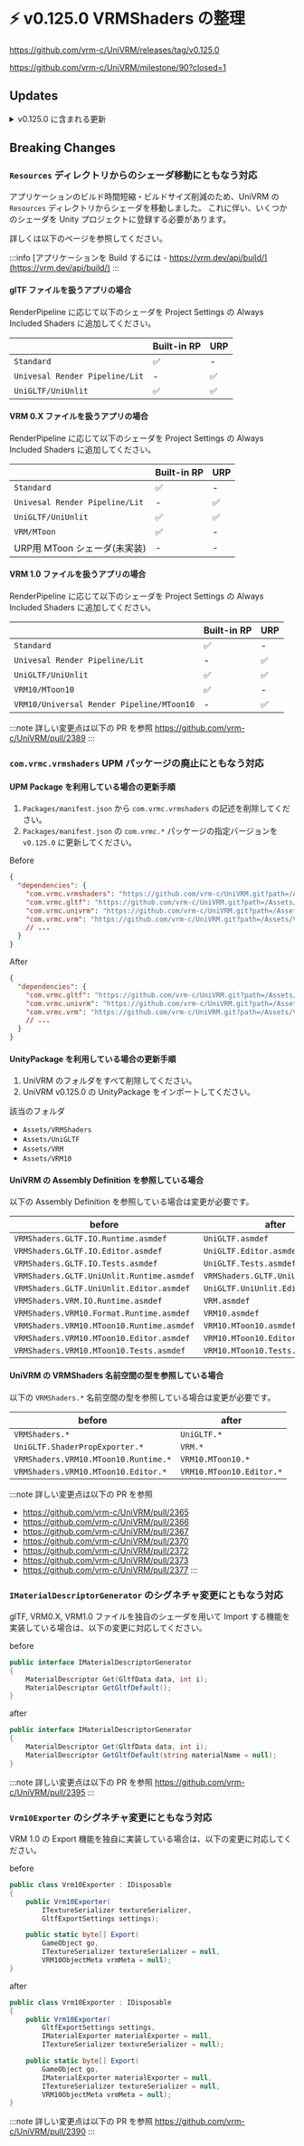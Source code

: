 # ⚡ v0.125.0 VRMShaders の整理

https://github.com/vrm-c/UniVRM/releases/tag/v0.125.0

https://github.com/vrm-c/UniVRM/milestone/90?closed=1

## Updates

<details>
  <summary>v0.125.0 に含まれる更新</summary>
  <p>

:::note VRMShaders パッケージを UniGLTF パッケージに合流して整理しました

https://github.com/vrm-c/UniVRM/issues/2337

```json
`// Packages/manifest.json
{
  "dependencies": {
    // v0.125.0 から com.vrmc.vrmshaders の記述は不要になります。
    "com.vrmc.vrmshaders": "https://github.com/vrm-c/UniVRM.git?path=/Assets/VRMShaders#v0.124.2",
  }
}
```

:::

:::info `VRMC_springBone_extended_collider` spec version `1.0`

[VRMC_springBone_extended_collider](/vrm1/springbone/extended_collider)

https://github.com/vrm-c/UniVRM/issues/2388

:::

:::info Resources の整理

https://github.com/vrm-c/UniVRM/issues/1341

:::

:::note 開発プロジェクトのURP化

https://github.com/vrm-c/UniVRM/pull/2378

:::

:::note URP 対応状況

[URP 対応状況](/univrm1/material)

:::

:::note exporter の URP 対応着手

https://github.com/vrm-c/UniVRM/pull/2390

:::

:::note URP の editor import 未対応

https://github.com/vrm-c/UniVRM/pull/2375

:::

</p></details>

## Breaking Changes

### `Resources` ディレクトリからのシェーダ移動にともなう対応

アプリケーションのビルド時間短縮・ビルドサイズ削減のため、UniVRM の `Resources` ディレクトリからシェーダを移動しました。
これに伴い、いくつかのシェーダを Unity プロジェクトに登録する必要があります。

詳しくは以下のページを参照してください。

:::info
[アプリケーションを Build するには - https://vrm.dev/api/build/](https://vrm.dev/api/build/)
:::

#### glTF ファイルを扱うアプリの場合

RenderPipeline に応じて以下のシェーダを Project Settings の Always Included Shaders に追加してください。

|                                | Built-in RP | URP |
| ------------------------------ | ----------- | --- |
| `Standard`                     | ✅          | -   |
| `Univesal Render Pipeline/Lit` | -           | ✅  |
| `UniGLTF/UniUnlit`             | ✅          | ✅  |

#### VRM 0.X ファイルを扱うアプリの場合

RenderPipeline に応じて以下のシェーダを Project Settings の Always Included Shaders に追加してください。

|                                | Built-in RP | URP |
| ------------------------------ | ----------- | --- |
| `Standard`                     | ✅          | -   |
| `Univesal Render Pipeline/Lit` | -           | ✅  |
| `UniGLTF/UniUnlit`             | ✅          | ✅  |
| `VRM/MToon`                    | ✅          | -   |
| URP用 MToon シェーダ(未実装)   | -           | -   |

#### VRM 1.0 ファイルを扱うアプリの場合

RenderPipeline に応じて以下のシェーダを Project Settings の Always Included Shaders に追加してください。

|                                           | Built-in RP | URP |
| ----------------------------------------- | ----------- | --- |
| `Standard`                                | ✅          | -   |
| `Univesal Render Pipeline/Lit`            | -           | ✅  |
| `UniGLTF/UniUnlit`                        | ✅          | ✅  |
| `VRM10/MToon10`                           | ✅          | -   |
| `VRM10/Universal Render Pipeline/MToon10` | -           | ✅  |

:::note 詳しい変更点は以下の PR を参照
https://github.com/vrm-c/UniVRM/pull/2389
:::

### `com.vrmc.vrmshaders` UPM パッケージの廃止にともなう対応

#### UPM Package を利用している場合の更新手順

1. `Packages/manifest.json` から `com.vrmc.vrmshaders` の記述を削除してください。
2. `Packages/manifest.json` の `com.vrmc.*` パッケージの指定バージョンを `v0.125.0` に更新してください。

Before

```json
{
  "dependencies": {
    "com.vrmc.vrmshaders": "https://github.com/vrm-c/UniVRM.git?path=/Assets/VRMShaders#v0.124.2",
    "com.vrmc.gltf": "https://github.com/vrm-c/UniVRM.git?path=/Assets/UniGLTF#v0.124.2",
    "com.vrmc.univrm": "https://github.com/vrm-c/UniVRM.git?path=/Assets/VRM#v0.124.2",
    "com.vrmc.vrm": "https://github.com/vrm-c/UniVRM.git?path=/Assets/VRM10#v0.124.2"
    // ...
  }
}
```

After

```json
{
  "dependencies": {
    "com.vrmc.gltf": "https://github.com/vrm-c/UniVRM.git?path=/Assets/UniGLTF#v0.125.0",
    "com.vrmc.univrm": "https://github.com/vrm-c/UniVRM.git?path=/Assets/VRM#v0.125.0",
    "com.vrmc.vrm": "https://github.com/vrm-c/UniVRM.git?path=/Assets/VRM10#v0.125.0"
    // ...
  }
}
```

#### UnityPackage を利用している場合の更新手順

1. UniVRM のフォルダをすべて削除してください。
2. UniVRM v0.125.0 の UnityPackage をインポートしてください。

該当のフォルダ

- `Assets/VRMShaders`
- `Assets/UniGLTF`
- `Assets/VRM`
- `Assets/VRM10`

#### UniVRM の Assembly Definition を参照している場合

以下の Assembly Definition を参照している場合は変更が必要です。

| before                                    | after                             |
| ----------------------------------------- | --------------------------------- |
| `VRMShaders.GLTF.IO.Runtime.asmdef`       | `UniGLTF.asmdef`                  |
| `VRMShaders.GLTF.IO.Editor.asmdef`        | `UniGLTF.Editor.asmdef`           |
| `VRMShaders.GLTF.IO.Tests.asmdef`         | `UniGLTF.Tests.asmdef`            |
| `VRMShaders.GLTF.UniUnlit.Runtime.asmdef` | `VRMShaders.GLTF.UniUnlit.asmdef` |
| `VRMShaders.GLTF.UniUnlit.Editor.asmdef`  | `UniGLTF.UniUnlit.Editor.asmdef`  |
| `VRMShaders.VRM.IO.Runtime.asmdef`        | `VRM.asmdef`                      |
| `VRMShaders.VRM10.Format.Runtime.asmdef`  | `VRM10.asmdef`                    |
| `VRMShaders.VRM10.MToon10.Runtime.asmdef` | `VRM10.MToon10.asmdef`            |
| `VRMShaders.VRM10.MToon10.Editor.asmdef`  | `VRM10.MToon10.Editor.asmdef`     |
| `VRMShaders.VRM10.MToon10.Tests.asmdef`   | `VRM10.MToon10.Tests.asmdef`      |

#### UniVRM の VRMShaders 名前空間の型を参照している場合

以下の `VRMShaders.*` 名前空間の型を参照している場合は変更が必要です。

| before                               | after                    |
| ------------------------------------ | ------------------------ |
| `VRMShaders.*`                       | `UniGLTF.*`              |
| `UniGLTF.ShaderPropExporter.*`       | `VRM.*`                  |
| `VRMShaders.VRM10.MToon10.Runtime.*` | `VRM10.MToon10.*`        |
| `VRMShaders.VRM10.MToon10.Editor.*`  | `VRM10.MToon10.Editor.*` |

:::note 詳しい変更点は以下の PR を参照

- https://github.com/vrm-c/UniVRM/pull/2365
- https://github.com/vrm-c/UniVRM/pull/2366
- https://github.com/vrm-c/UniVRM/pull/2367
- https://github.com/vrm-c/UniVRM/pull/2370
- https://github.com/vrm-c/UniVRM/pull/2372
- https://github.com/vrm-c/UniVRM/pull/2373
- https://github.com/vrm-c/UniVRM/pull/2377
  :::

### `IMaterialDescriptorGenerator` のシグネチャ変更にともなう対応

glTF, VRM0.X, VRM1.0 ファイルを独自のシェーダを用いて Import する機能を実装している場合は、以下の変更に対応してください。

before

```csharp
public interface IMaterialDescriptorGenerator
{
    MaterialDescriptor Get(GltfData data, int i);
    MaterialDescriptor GetGltfDefault();
}
```

after

```csharp
public interface IMaterialDescriptorGenerator
{
    MaterialDescriptor Get(GltfData data, int i);
    MaterialDescriptor GetGltfDefault(string materialName = null);
}
```

:::note 詳しい変更点は以下の PR を参照
https://github.com/vrm-c/UniVRM/pull/2395
:::

### `Vrm10Exporter` のシグネチャ変更にともなう対応

VRM 1.0 の Export 機能を独自に実装している場合は、以下の変更に対応してください。

before

```csharp
public class Vrm10Exporter : IDisposable
{
    public Vrm10Exporter(
        ITextureSerializer textureSerializer,
        GltfExportSettings settings);

    public static byte[] Export(
        GameObject go,
        ITextureSerializer textureSerializer = null,
        VRM10ObjectMeta vrmMeta = null);
}
```

after

```csharp
public class Vrm10Exporter : IDisposable
{
    public Vrm10Exporter(
        GltfExportSettings settings,
        IMaterialExporter materialExporter = null,
        ITextureSerializer textureSerializer = null);

    public static byte[] Export(
        GameObject go,
        IMaterialExporter materialExporter = null,
        ITextureSerializer textureSerializer = null,
        VRM10ObjectMeta vrmMeta = null);
}
```

:::note 詳しい変更点は以下の PR を参照
https://github.com/vrm-c/UniVRM/pull/2390
:::
